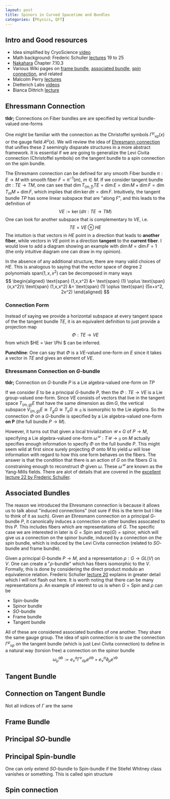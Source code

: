 ```yaml
---
layout: post
title: Spinors in Curved Spacetime and Bundles
categories: [Physics, QFT]
---
```

## Intro and Good resources
- Idea simplified by CryoScience [video](https://youtu.be/LjydxyNY7Yg) 
- Math background: Frederic Schuller [lectures](https://youtu.be/Way8FfcMpf0) 19 to 25 
- [Nakahara](https://www.amazon.com/Geometry-Topology-Physics-Graduate-Student/dp/0750306068) Chapter 7.10.3
- Various Wiki pages on [frame bundle](https://en.wikipedia.org/wiki/Frame_bundle), [associated bundle](https://en.wikipedia.org/wiki/Associated_bundle), [spin connection](https://en.wikipedia.org/wiki/Spin_connection), and related
- Malcolm Perry [lectures](https://youtu.be/juY40kVfZcE)
- Dietterich Labs [videos](https://youtu.be/_bP-R2aR7l0)
- Bianca Dittrich [lecture](https://youtu.be/ZdhTLE0bsWM)

## Ehressmann Connection
**tldr;** Connections on Fiber bundles are are specified by vertical bundle-valued one-forms

One might be familiar with the connection as the Christoffel symbols ${\Gamma^\mu}_{\nu\rho}(x)$ or the gauge field $A^\mu(x)$. We will review the idea of [Ehresmann connection](https://en.wikipedia.org/wiki/Ehresmann_connection) that unifies these 2 seemingly disparate structures in a more abstract framework. It is essential if we are going to generalize the Levi Civita connection (Christoffel symbols) on the tangent bundle to a spin connection on the spin bundle.

The Ehresmann connection can be defined for any smooth Fiber bundle $\pi: E\rightarrow M$ with smooth fiber $F=\pi^{-1}(m),\ m\in M$. If we consider tangent bundle $d\pi: TE \rightarrow TM$, one can see that $\dim T_{(m,f)} TE = \dim E = \dim M + \dim F = \dim T_m M + \dim F$, which implies that $\dim \ker d\pi = \dim F$. Intuitively, the tangent bundle $TP$ has some linear subspace that are "along $F$", and this leads to the definition of $$VE := \ker(d\pi: TE \rightarrow TM)$$
One can look for another subspace that is complementary to $VE$, i.e. 
$$TE = VE \oplus HE$$
The intuition is that vectors in $HE$ point in a direction that leads to **another fiber**, while vectors in $VE$ point in a direction **tangent** to the **current fiber**. I would love to add a diagram showing an example with $\dim M = \dim F = 1$ (the only intuitive diagram one can draw in my opinion).

 In the absence of any additional structure, there are many valid choices of $HE$. This is analogous to saying that the vector space of degree 2 polynomials $\text{span} (1,x,x^2)$ can be decomposed in many ways
 $$
 \begin{aligned}
 \text{span} (1,x,x^2) &= \text{span} (1) \oplus \text{span} (x,x^2)\\
 \text{span} (1,x,x^2) &= \text{span} (1) \oplus \text{span} (5x+x^2, 2x^2)
 \end{aligned}
 $$

### Connection Form
Instead of saying we provide a horizontal subspace at every tangent space of the the tangent bundle $TE$, it is an equivalent definition to just provide a projection map 
$$\Phi : TE \rightarrow VE$$
from which $HE = \ker \Phi $ can be inferred.

 **Punchline**: One can say that $\Phi$ is a $VE$-valued one-form on $E$ since it takes a vector in $TE$ and gives an element of $VE$. 

### Ehressmann Connection on $G$-bundle

**tldr;** Connection on $G$-bundle $P$ is a Lie algebra-valued one-form on $TP$

If we consider $E$ to be a principal $G$-bundle $P$, then the $\Phi:TE\rightarrow VE$ is a Lie group-valued one-form. Since $VE$ consists of vectors that live in the tangent space $T_{(m,g)} E$ that have the same dimension as $\dim G$, the vertical subspace $V_{(m,g)}E \cong T_g G \cong T_e G \cong \mathfrak{g}$ is isomorphic to the Lie algebra. So the connection $\Phi$ on a $G$-bundle is specified by a Lie algebra-valued one-form **on P** (the full bundle $P\rightarrow M$). 

However, it turns out that given a local trivialization $\mathcal{U}\times G$ of $P \rightarrow M$, specifying a Lie algebra-valued one-form $\omega^\mathcal{U} : T\mathcal{U}\rightarrow \mathfrak{g}$ on $M$ actually specifies enough information to specify $\Phi$ on the full bundle $P$. This might seem wild at first since surely projecting $\Phi$ onto $M$ to yield $\omega$ will lose information with regard to how this one form behaves on the fibers. The answer is that the condition that there is an action of $G$ on the fibers $G$ is constraining enough to reconstruct $\Phi$ given $\omega$. These $\omega^\mathcal{U}$ are known as the Yang-Mills fields. There are alot of details that are covered in the [excellent lecture 22 by Frederic Schuller](https://youtu.be/KhagmmNvOvQ).

## Associated Bundles
The reason we introduced the Ehresmann connection is because it allows us to talk about "induced connections" (not sure if this is the term but I like to think of it as such). Given an Ehresmann connection on a principal $G$-bundle $P$, it canonically induces a connection on other bundles assocated to this $P$. This includes fibers which are representations of $G$. The specific case we are interested in later is $G=\text{Spin}$ and $\text{rep}(G)=\text{spinor}$, which will give us a connection on the spinor bundle, induced by a connection on the spin bundle, which is induced by the Levi Civita connection (related to $SO$-bundle and frame bundle).

Given a principal $G$-bundle $P\rightarrow M$, and a representation $\rho: G\rightarrow GL(V)$ on $V$. One can create a "$\rho$-bundle" which has fibers isomorphic to the $V$. Formally, this is done by considering the direct product modulo an equivalence relation. Frederic Schuller [lecture 20](https://youtu.be/q2GYZz6q3QI) explains in greater detail which I will not flash out here. It is worth noting that there can be many representations $\rho$. An example of interest to us is when $G=\text{Spin}$ and $\rho$ can be 
- $\text{Spin}$-bundle
- Spinor bundle
- $SO$-bundle
- Frame bundle
- Tangent bundle

All of these are considered associated bundles of one another. They share the same gauge group. The idea of spin connection is to use the connection ${\Gamma^\mu}_{\nu\rho}$ on the tangent bundle (which is just Levi Civita connection) to define in a natural way (torsion free) a connection on the spinor bundle $${\omega_\mu}^{a b}:=e_\nu^a {\Gamma^\nu}_{\sigma \mu} e^{\sigma b}+e_\nu^a \partial_\mu e^{\nu b}$$

## Tangent Bundle 

## Connection on Tangent Bundle
Not all indices of $\Gamma$ are the same

## Frame Bundle

## Principal $SO$-bundle

## Principal $\text{Spin}$-bundle
One can only extend $SO$-bundle to $\text{Spin}$-bundle if the Stiefel Whitney class vanishes or something. This is called spin structure

## Spin connection